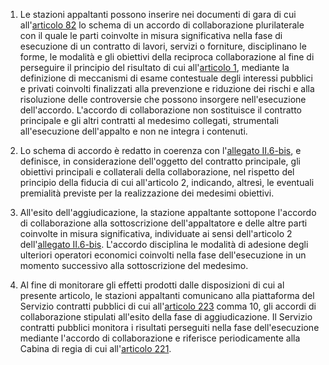 1. Le stazioni appaltanti possono inserire nei documenti di gara di cui all'[articolo 82](/articolo-82/1) lo schema di un accordo di collaborazione plurilaterale con il quale le parti coinvolte in misura significativa nella fase di esecuzione di un contratto di lavori, servizi o forniture, disciplinano le forme, le modalità e gli obiettivi della reciproca collaborazione al fine di perseguire il principio del risultato di cui all'[articolo 1](/articolo-1/1), mediante la definizione di meccanismi di esame contestuale degli interessi pubblici e privati coinvolti finalizzati alla prevenzione e riduzione dei rischi e alla risoluzione delle controversie che possono insorgere nell'esecuzione dell'accordo. L'accordo di collaborazione non sostituisce il contratto principale e gli altri contratti al medesimo collegati, strumentali all'esecuzione dell'appalto e non ne integra i contenuti.

2. Lo schema di accordo è redatto in coerenza con l'[allegato II.6-bis](/allegato-2.6bis/1), e definisce, in considerazione dell'oggetto del contratto principale, gli obiettivi principali e collaterali della collaborazione, nel rispetto del principio della fiducia di cui all'articolo 2, indicando, altresì, le eventuali premialità previste per la realizzazione dei medesimi obiettivi.

3. All'esito dell'aggiudicazione, la stazione appaltante sottopone l'accordo di collaborazione alla sottoscrizione dell'appaltatore e delle altre parti coinvolte in misura significativa, individuate ai sensi dell'articolo 2 dell'[allegato II.6-bis](/allegato-2.6bis/1). L'accordo disciplina le modalità di adesione degli ulteriori operatori economici coinvolti nella fase dell'esecuzione in un momento successivo alla sottoscrizione del medesimo.

4. Al fine di monitorare gli effetti prodotti dalle disposizioni di cui al presente articolo, le stazioni appaltanti comunicano alla piattaforma del Servizio contratti pubblici di cui all'[articolo 223](/articolo-223/2) comma 10, gli accordi di collaborazione stipulati all'esito della fase di aggiudicazione. Il Servizio contratti pubblici monitora i risultati perseguiti nella fase dell'esecuzione mediante l'accordo di collaborazione e riferisce periodicamente alla Cabina di regia di cui all'[articolo 221](/articolo-221/2).
